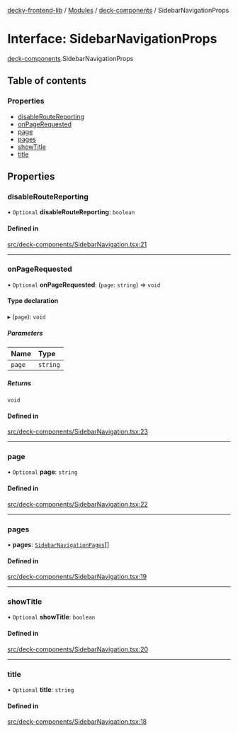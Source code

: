 [decky-frontend-lib](../README.md) / [Modules](../modules.md) / [deck-components](../modules/deck_components.md) / SidebarNavigationProps

# Interface: SidebarNavigationProps

[deck-components](../modules/deck_components.md).SidebarNavigationProps

## Table of contents

### Properties

- [disableRouteReporting](deck_components.SidebarNavigationProps.md#disableroutereporting)
- [onPageRequested](deck_components.SidebarNavigationProps.md#onpagerequested)
- [page](deck_components.SidebarNavigationProps.md#page)
- [pages](deck_components.SidebarNavigationProps.md#pages)
- [showTitle](deck_components.SidebarNavigationProps.md#showtitle)
- [title](deck_components.SidebarNavigationProps.md#title)

## Properties

### disableRouteReporting

• `Optional` **disableRouteReporting**: `boolean`

#### Defined in

[src/deck-components/SidebarNavigation.tsx:21](https://github.com/SteamDeckHomebrew/decky-frontend-lib/blob/33dd4e5/src/deck-components/SidebarNavigation.tsx#L21)

___

### onPageRequested

• `Optional` **onPageRequested**: (`page`: `string`) => `void`

#### Type declaration

▸ (`page`): `void`

##### Parameters

| Name | Type |
| :------ | :------ |
| `page` | `string` |

##### Returns

`void`

#### Defined in

[src/deck-components/SidebarNavigation.tsx:23](https://github.com/SteamDeckHomebrew/decky-frontend-lib/blob/33dd4e5/src/deck-components/SidebarNavigation.tsx#L23)

___

### page

• `Optional` **page**: `string`

#### Defined in

[src/deck-components/SidebarNavigation.tsx:22](https://github.com/SteamDeckHomebrew/decky-frontend-lib/blob/33dd4e5/src/deck-components/SidebarNavigation.tsx#L22)

___

### pages

• **pages**: [`SidebarNavigationPages`](deck_components.SidebarNavigationPages.md)[]

#### Defined in

[src/deck-components/SidebarNavigation.tsx:19](https://github.com/SteamDeckHomebrew/decky-frontend-lib/blob/33dd4e5/src/deck-components/SidebarNavigation.tsx#L19)

___

### showTitle

• `Optional` **showTitle**: `boolean`

#### Defined in

[src/deck-components/SidebarNavigation.tsx:20](https://github.com/SteamDeckHomebrew/decky-frontend-lib/blob/33dd4e5/src/deck-components/SidebarNavigation.tsx#L20)

___

### title

• `Optional` **title**: `string`

#### Defined in

[src/deck-components/SidebarNavigation.tsx:18](https://github.com/SteamDeckHomebrew/decky-frontend-lib/blob/33dd4e5/src/deck-components/SidebarNavigation.tsx#L18)
